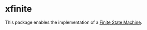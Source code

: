 # xfinite

This package enables the implementation of a [Finite State Machine](https://en.wikipedia.org/wiki/Finite-state_machine).
